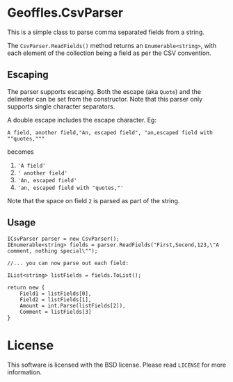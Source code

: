 # Geoffles.CsvParser

This is a simple class to parse comma separated fields from a string.

The `CsvParser.ReadFields()` method returns an `Enumerable<string>`, with each element of the collection being a field as per the CSV convention.

## Escaping
The parser supports escaping. Both the escape (aka `Quote`) and the delimeter can be set from the constructor. Note that this parser only supports single character separators.

A double escape includes the escape character. Eg:

```
A field, another field,"An, escaped field", "an,escaped field with ""quotes,"""
```

becomes

1.  `'A field'`
2.  `' another field'`
3.  `'An, escaped field'`
4.  `'an, escaped field with "quotes,"'`

Note that the space on field `2` is parsed as part of the string.

## Usage

```
ICsvParser parser = new CsvParser();
IEnumerable<string> fields = parser.ReadFields("First,Second,123,\"A comment, nothing special\"");

//... you can now parse out each field:

IList<string> listFields = fields.ToList();

return new {
    Field1 = listFields[0],
    Field2 = listFields[1],
    Amount = int.Parse(listFields[2]),
    Comment = listFields[3]
}
```

# License

This software is licensed with the BSD license. Please read `LICENSE` for more information.